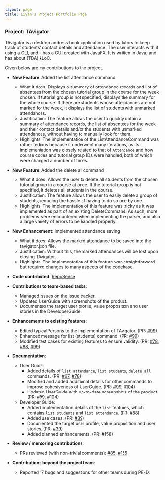 ```yaml
---
layout: page
title: Liyan's Project Portfolio Page
---
```


### Project: TAvigator

TAvigator is a desktop address book application used by tutors to keep track of students' contact details and attendance. The user interacts with it using a CLI, and it has a GUI created with JavaFX. It is written in Java, and has about (TBA) kLoC.

Given below are my contributions to the project.

* **New Feature**: Added the list attendance command
    * What it does: Displays a summary of attendance records and list of absentees from the chosen tutorial group in the course for the week chosen. If tutorial group is not specified, displays the summary for the whole course. If there are students whose attendances are not marked for the week, it displays the list of students with unmarked attendances.
    * Justification: The feature allows the user to quickly obtain a summary of attendance records, the list of absentees for the week and their contact details and/or the students with unmarked attendances, without having to manually look for them.
    * Highlights: The implementation of the ListAttendanceCommand was rather tedious because it underwent many iterations, as its implementation was closely related to that of `Attendance` and how course codes and tutorial group IDs were handled, both of which were changed a number of times.

* **New Feature**: Added the delete all command
    * What it does: Allows the user to delete all students from the chosen tutorial group in a course at once. If the tutorial group is not specified, it deletes all students in the course.
    * Justification: The feature allows the user to easily delete a group of students, reducing the hassle of having to do so one by one.
    * Highlights: The implementation of this feature was tricky as it was implemented as part of an existing DeleteCommand. As such, more problems were encountered when implementing the parser, and also a large variety of errors to be handled properly.

* **New Enhancement**: Implemented attendance saving
    * What it does: Allows the marked attendance to be saved into the tavigator.json file.
    * Justification: Without this, the marked attendances will be lost upon closing TAvigator.
    * Highlights: The implementation of this feature was straightforward but required changes to many aspects of the codebase.

* **Code contributed**: [RepoSense](https://nus-cs2103-ay2324s1.github.io/tp-dashboard/?search=&sort=groupTitle&sortWithin=title&timeframe=commit&mergegroup=&groupSelect=groupByRepos&breakdown=true&checkedFileTypes=docs~functional-code~test-code&since=2023-09-22&tabOpen=true&tabType=zoom&zA=spatuly&zR=AY2324S1-CS2103T-T09-4%2Ftp%5Bmaster%5D&zACS=238.84021845679877&zS=2023-09-22&zFS=&zU=2023-11-09&zMG=false&zFTF=commit&zFGS=groupByRepos&zFR=false)

* **Contributions to team-based tasks**:
    * Managed issues on the issue tracker.
    * Updated UserGuide with screenshots of the product.
    * Documented the target user profile, value proposition and user stories in the DeveloperGuide.

* **Enhancements to existing features**:
    * Edited typicalPersons to the implementation of TAvigator. (PR: [#99](https://github.com/AY2324S1-CS2103T-T09-4/tp/pull/99))
    * Enhanced message for list (students) command. (PR: [#99](https://github.com/AY2324S1-CS2103T-T09-4/tp/pull/99))
    * Modified test cases for existing features to ensure validity. (PR: [#78](https://github.com/AY2324S1-CS2103T-T09-4/tp/pull/78), [#88](https://github.com/AY2324S1-CS2103T-T09-4/tp/pull/88), [#99](https://github.com/AY2324S1-CS2103T-T09-4/tp/pull/99))

* **Documentation**:
    * User Guide:
        * Added details of `list attendance`, `list students`, `delete all` commands. (PR: [#67](https://github.com/AY2324S1-CS2103T-T09-4/tp/pull/67), [#78](https://github.com/AY2324S1-CS2103T-T09-4/tp/pull/78))
        * Modified and added additional details for other commands to improve cohesiveness of UserGuide. (PR: [#99](https://github.com/AY2324S1-CS2103T-T09-4/tp/pull/99), [#104](https://github.com/AY2324S1-CS2103T-T09-4/tp/pull/104))
        * Updated UserGuide with up-to-date screenshots of the product. (PR: [#99](https://github.com/AY2324S1-CS2103T-T09-4/tp/pull/99), [#104](https://github.com/AY2324S1-CS2103T-T09-4/tp/pull/104))
    * Developer Guide:
        * Added implementation details of the `list` features, which contains `list students` and `list attendance`. (PR: [#88](https://github.com/AY2324S1-CS2103T-T09-4/tp/pull/88))
        * Added use cases. (PR: [#39](https://github.com/AY2324S1-CS2103T-T09-4/tp/pull/39))
        * Documented the target user profile, value proposition and user stories. (PR: [#39](https://github.com/AY2324S1-CS2103T-T09-4/tp/pull/39))
        * Added planned enhancements. (PR: [#158](https://github.com/AY2324S1-CS2103T-T09-4/tp/pull/158))

* **Review / mentoring contributions**:
  * PRs reviewed (with non-trivial comments): [#85](https://github.com/AY2324S1-CS2103T-T09-4/tp/pull/85), [#155](https://github.com/AY2324S1-CS2103T-T09-4/tp/pull/155)

* **Contributions beyond the project team**:
  * Reported 17 bugs and suggestions for other teams during PE-D.
